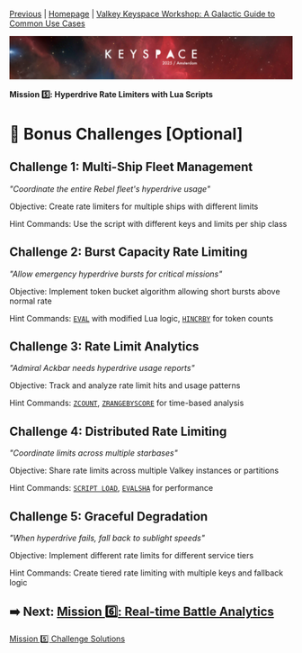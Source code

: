[Previous](../docs/missions.md) | [Homepage](../../../README.md) | [Valkey Keyspace Workshop: A Galactic Guide to Common Use Cases](../../../README.md)

![Keyspace](../../../static/img/keyspace-backdrop.png)

__Mission 5️⃣: Hyperdrive Rate Limiters with Lua Scripts__

# 🚀 Bonus Challenges [Optional]

## **Challenge 1: Multi-Ship Fleet Management**

*"Coordinate the entire Rebel fleet's hyperdrive usage"*

Objective: Create rate limiters for multiple ships with different limits

Hint Commands: Use the script with different keys and limits per ship class

## **Challenge 2: Burst Capacity Rate Limiting**

*"Allow emergency hyperdrive bursts for critical missions"*

Objective: Implement token bucket algorithm allowing short bursts above normal rate

Hint Commands: [`EVAL`](https://valkey.io/commands/eval/) with modified Lua logic, [`HINCRBY`](https://valkey.io/commands/hincrby/) for token counts

## **Challenge 3: Rate Limit Analytics**

*"Admiral Ackbar needs hyperdrive usage reports"*

Objective: Track and analyze rate limit hits and usage patterns

Hint Commands: [`ZCOUNT`](https://valkey.io/commands/zcount/), [`ZRANGEBYSCORE`](https://valkey.io/commands/zrangebyscore/) for time-based analysis

## **Challenge 4: Distributed Rate Limiting**

*"Coordinate limits across multiple starbases"*

Objective: Share rate limits across multiple Valkey instances or partitions  

Hint Commands: [`SCRIPT LOAD`](https://valkey.io/commands/script-load/), [`EVALSHA`](https://valkey.io/commands/evalsha/) for performance

## **Challenge 5: Graceful Degradation**

*"When hyperdrive fails, fall back to sublight speeds"*

Objective: Implement different rate limits for different service tiers

Hint Commands: Create tiered rate limiting with multiple keys and fallback logic

## ➡️ Next: [Mission 6️⃣: Real-time Battle Analytics](../analytics/README.md)

[Mission 5️⃣ Challenge Solutions](../rate-limiters/solution.md)
